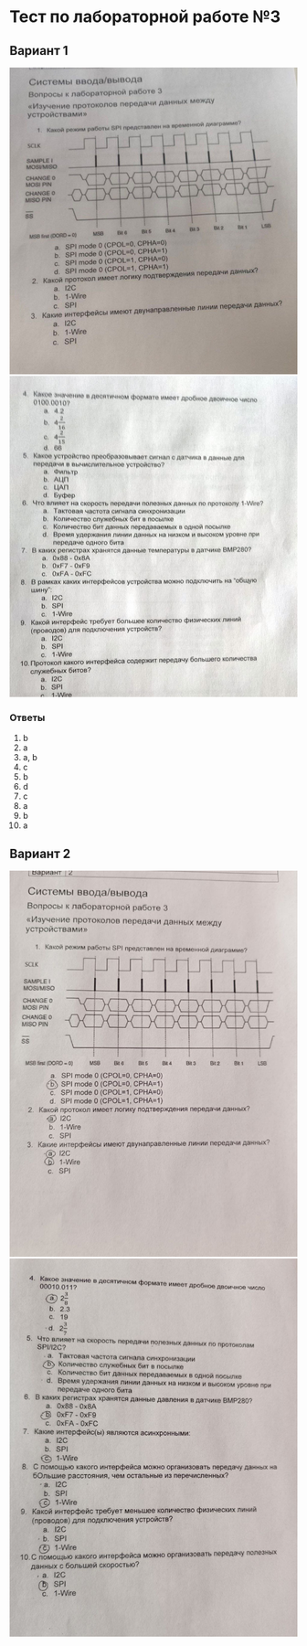 # Тест по лабораторной работе №3

## Вариант 1

![Вариант 1, страница 1](./assets/var1-1.jpg)
![Вариант 1, страница 2](./assets/var1-2.jpg)

### Ответы

1. b
2. a
3. a, b
4. c
5. b
6. d
7. c
8. a
9. b
10. a

## Вариант 2

![Вариант 2, страница 1](./assets/var2-1.jpg)
![Вариант 2, страница 2](./assets/var2-2.jpg)
